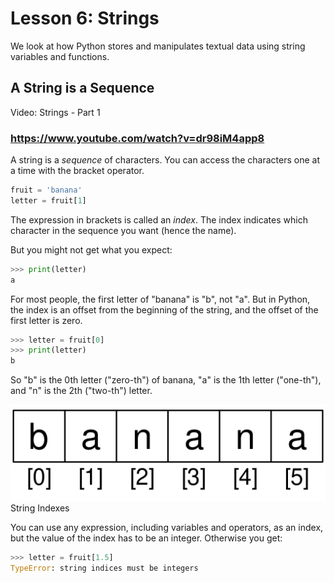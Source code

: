# Lesson 6: Strings

We look at how Python stores and manipulates textual data using string variables and functions.

## A String is a Sequence

Video: Strings - Part 1

### <https://www.youtube.com/watch?v=dr98iM4app8>

A string is a *sequence* of characters. You can access the characters one at a time with the bracket operator. 

```py
fruit = 'banana'
letter = fruit[1]
```

The expression in brackets is called an *index*. The index indicates which character in the sequence you want (hence the name). 

But you might not get what you expect: 

```py
>>> print(letter)
a
```

For most people, the first letter of "banana" is "b", not "a". But in Python, the index is an offset from the beginning of the string, and the offset of the first letter is zero.

```py
>>> letter = fruit[0]
>>> print(letter)
b
```

So "b" is the 0th letter ("zero-th") of banana, "a" is the 1th letter ("one-th"), and "n" is the 2th ("two-th") letter. 

![Alt text](17100e28-string.png)
String Indexes 

You can use any expression, including variables and operators, as an index, but the value of the index has to be an integer. Otherwise you get:

```py
>>> letter = fruit[1.5]
TypeError: string indices must be integers
```

